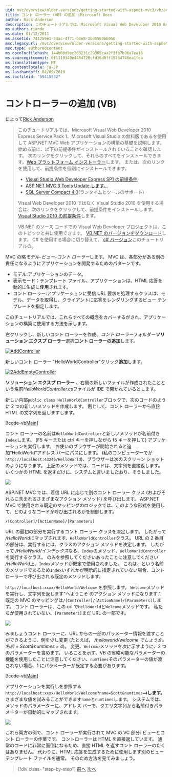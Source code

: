 ```yaml
---
uid: mvc/overview/older-versions/getting-started-with-aspnet-mvc3/vb/adding-a-controller
title: コント ローラー (VB) の追加 |Microsoft Docs
author: Rick-Anderson
description: このチュートリアルでは、Microsoft Visual Web Developer 2010 Express Service Pack 1、これを使用して ASP.NET MVC Web アプリケーションの構築の基礎を説明しています.
ms.author: riande
ms.date: 01/12/2011
ms.assetid: 741259e1-54ac-4f71-b4e8-2bd5560bb950
msc.legacyurl: /mvc/overview/older-versions/getting-started-with-aspnet-mvc3/vb/adding-a-controller
msc.type: authoredcontent
ms.openlocfilehash: 144b00d9ec263231c29365caa2f3fb7b96a7ea16
ms.sourcegitcommit: 0f1119340e4464720cfd16d0ff15764746ea1fea
ms.translationtype: MT
ms.contentlocale: ja-JP
ms.lasthandoff: 04/09/2019
ms.locfileid: "59415532"
---
```

# <a name="adding-a-controller-vb"></a>コントローラーの追加 (VB)

によって[Rick Anderson]((https://twitter.com/RickAndMSFT))

> このチュートリアルでは、Microsoft Visual Web Developer 2010 Express Service Pack 1、Microsoft Visual Studio の無料版であるを使用して ASP.NET MVC Web アプリケーションの構築の基礎を説明します。 始める前に、以下の前提条件がインストールされていることを確認します。 次のリンクをクリックして、それらのすべてをインストールできます。[Web プラットフォーム インストーラー](https://www.microsoft.com/web/gallery/install.aspx?appid=VWD2010SP1Pack)します。 または、次のリンクを使用して、前提条件を個別にインストールできます。
> 
> - [Visual Studio Web Developer Express SP1 の前提条件](https://www.microsoft.com/web/gallery/install.aspx?appid=VWD2010SP1Pack)
> - [ASP.NET MVC 3 Tools Update します。](https://www.microsoft.com/web/gallery/install.aspx?appsxml=&amp;appid=MVC3)
> - [SQL Server Compact 4.0](https://www.microsoft.com/web/gallery/install.aspx?appid=SQLCE;SQLCEVSTools_4_0)(ランタイムとツールのサポート)
> 
> Visual Web Developer 2010 ではなく Visual Studio 2010 を使用する場合は、次のリンクをクリックして、前提条件をインストールします。[Visual Studio 2010 の前提条件](https://www.microsoft.com/web/gallery/install.aspx?appsxml=&amp;appid=VS2010SP1Pack)します。
> 
> VB.NET のソース コードでの Visual Web Developer プロジェクトは、このトピックと共に使用できます。 [VB.NET のバージョンをダウンロード](https://code.msdn.microsoft.com/Introduction-to-MVC-3-10d1b098)します。 C# を使用する場合に切り替えて、 [c# バージョン](../cs/adding-a-controller.md)このチュートリアルの。


MVC の略*モデル-ビュー-コント ローラー*します。 MVC は、各部分がある別の責任になるようにアプリケーションを開発するためのパターンです。

- モデル:アプリケーションのデータ。
- 表示モード：テンプレート ファイル、アプリケーションは、HTML 応答を動的に生成に使用されます。
- コント ローラー:アプリケーションに受信 URL 要求を処理するクラスは、モデル、データを取得し、クライアントに応答をレンダリングするビュー テンプレートを指定します。

このチュートリアルでは、これらすべての概念をカバーするがされ、アプリケーションの構築に使用する方法を示します。

右クリックし、新しいコント ローラーを作成、*コント ローラー*フォルダー**ソリューション エクスプ ローラー**選択**コント ローラーの追加**します。

[![AddController](adding-a-controller/_static/image2.png "AddController")](adding-a-controller/_static/image1.png)

新しいコント ローラー &quot;HelloWorldController&quot;クリック**追加**します。

[![2AddEmptyController](adding-a-controller/_static/image4.png "2AddEmptyController")](adding-a-controller/_static/image3.png)

**ソリューション エクスプ ローラー** 、右側の新しいファイルが作成されたことという名前*HelloWorldController.cs*ファイルが IDE で開かれているとします。

新しい内部`public class HelloWorldController`ブロックで、次のコードのように 2 つの新しいメソッドを作成します。 例として、コント ローラーから直接 HTML の文字列を返しますします。

[!code-vb[Main](adding-a-controller/samples/sample1.vb)]

コント ローラーの名前は`HelloWorldController`と新しいメソッドが名前付き`Index`します。 (F5 キーまたは ctrl キーを押しながら f5 キーを押して) アプリケーションを実行します。 お使いのブラウザーが開始されると追加&quot;HelloWorld&quot;アドレス バーにパスにします。 (私のコンピューターでが`http://localhost:43246/HelloWorld`)、ブラウザーは次のスクリーン ショットのようになります。 上記のメソッドでは、コードは、文字列を直接返します。 いくつかの HTML を返すだけに、システムと言いましたおり、そうしました。

![](adding-a-controller/_static/image5.png)

ASP.NET MVC では、着信 URL に応じて別のコント ローラー クラス (およびそれらに含まれるさまざまなアクション メソッド) を呼び出します。 ASP.NET MVC で使用される既定のマッピングのロジックでは、このような形式を使用して、どのようなコードが呼び出されるかを制御します。

`/[Controller]/[ActionName]/[Parameters]`

URL の最初の部分を実行するコント ローラー クラスを決定します。 したがって */HelloWorld*にマップされます、`HelloWorldController`クラス。 URL の 2 番目の部分は、実行するには、クラスのアクション メソッドを決定します。 したがって */HelloWorld/インデックス*なる、`Index`のメソッド、`HelloWorldController`を実行するクラス。 のみを参照してくださいあったことに注意してください */HelloWorld*上、`Index`メソッドが既定で使用されました。 これは、という名前のメソッドであるため`Index`いずれかが明示的に指定されていない場合、コント ローラーで呼び出される既定のメソッドします。

`http://localhost:xxxx/HelloWorld/Welcome` を参照します。 `Welcome`メソッドを実行し、文字列を返します&quot;へようこそ のアクション メソッドになります.&quot;. 既定の MVC のマッピングは`/[Controller]/[ActionName]/[Parameters]`します。 コント ローラーは、この url で`HelloWorld`と`Welcome`メソッドです。 私たちが使用されていない、`[Parameters]`まだ URL の一部です。

![](adding-a-controller/_static/image6.png)

みましょうコント ローラーに、URL からの一部のパラメーター情報を渡すことができるように、例を少し変更 (たとえば、 */helloworld/welcome でしょうか。 名前 = Scott&amp;numtimes = 4*)。 変更、`Welcome`メソッドを次に示すように、2 つのパラメーターを含めます。 いることを示す、VB の省略可能なパラメーターの機能を使用したことに注意してください、`numTimes`そのパラメーターの値が渡されない場合、1 にパラメーターが既定する必要があります。

[!code-vb[Main](adding-a-controller/samples/sample2.vb)]

アプリケーションを実行しを参照する`http://localhost:xxxx/HelloWorld/Welcome?name=Scott&numtimes=4`**します。** さまざまな値を試みることができます`name`と`numtimes`します。 システムでは、メソッドのパラメーターに、アドレス バーで、クエリ文字列から名前付きパラメーターが自動的にマップされます。

![](adding-a-controller/_static/image7.png)

これら両方の例で、コント ローラーが実行されて MVC の VC 部分: ビューとコント ローラーの作業です。 コントローラーは HTML を直接返しています。 通常のコードに非常に面倒になるため、直接 HTML を返すコント ローラーのたくはありません。 代わりに、HTML 応答を生成するために使用します別のビュー テンプレート ファイルを通常。 そのため方法を見てみましょう。

> [!div class="step-by-step"]
> [前へ](intro-to-aspnet-mvc-3.md)
> [次へ](adding-a-view.md)
